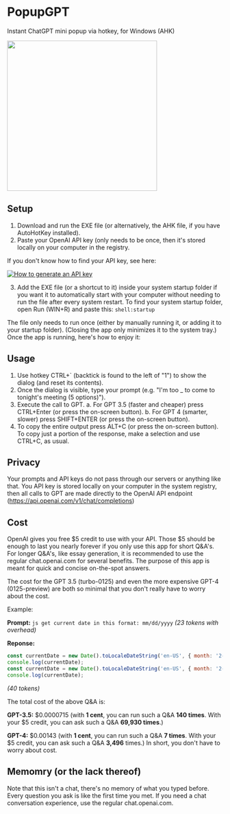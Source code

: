 # PopupGPT
Instant ChatGPT mini popup via hotkey, for Windows (AHK)

<img src="https://github.com/MusicStudioNYC/PopupGPT/assets/53878072/741d3854-c392-4557-9b62-07b6c0bbae55" width="350">


## Setup
1. Download and run the EXE file (or alternatively, the AHK file, if you have AutoHotKey installed).
2. Paste your OpenAI API key (only needs to be once, then it's stored locally on your computer in the registry.

If you don't know how to find your API key, see here:


[![How to generate an API key](http://img.youtube.com/vi/nafDyRsVnXU/0.jpg)](http://www.youtube.com/watch?v=nafDyRsVnXU)

3. Add the EXE file (or a shortcut to it) inside your system startup folder if you want it to automatically start with your computer without needing to run the file after every system restart.
To find your system startup folder, open Run (WIN+R) and paste this: `shell:startup`

The file only needs to run once (either by manually running it, or adding it to your startup folder). (Closing the app only minimizes it to the system tray.)
Once the app is running, here's how to enjoy it:

## Usage
1. Use hotkey CTRL+` (backtick is found to the left of "1") to show the dialog (and reset its contents).
2. Once the dialog is visible, type your prompt (e.g. "I'm too _ to come to tonight's meeting (5 options)").
3. Execute the call to GPT.
  a. For GPT 3.5 (faster and cheaper) press CTRL+Enter (or press the on-screen button).
  b. For GPT 4 (smarter, slower) press SHIFT+ENTER (or press the on-screen button).
4. To copy the entire output press ALT+C (or press the on-screen button). To copy just a portion of the response, make a selection and use CTRL+C, as usual.

## Privacy
Your prompts and API keys do not pass through our servers or anything like that. You API key is stored locally on your computer in the system registry, then all calls to GPT are made directly to the OpenAI API endpoint (https://api.openai.com/v1/chat/completions)

## Cost
OpenAI gives you free $5 credit to use with your API. Those $5 should be enough to last you nearly forever if you only use this app for short Q&A's. For longer Q&A's, like essay generation, it is recommended to use the regular chat.openai.com for several benefits. The purpose of this app is meant for quick and concise on-the-spot answers.

The cost for the GPT 3.5 (turbo-0125) and even the more expensive GPT-4 (0125-preview) are both so minimal that you don't really have to worry about the cost. 

Example:

**Prompt:** `js get current date in this format: mm/dd/yyyy` _(23 tokens with overhead)_

**Reponse:**
```javascript
const currentDate = new Date().toLocaleDateString('en-US', { month: '2-digit', day: '2-digit', year: 'numeric' });
console.log(currentDate);
const currentDate = new Date().toLocaleDateString('en-US', { month: '2-digit', day: '2-digit', year: 'numeric' });
console.log(currentDate);
```
_(40 tokens)_

The total cost of the above Q&A is:

**GPT-3.5:** $0.0000715 (with **1 cent**, you can run such a Q&A **140 times**. With your $5 credit, you can ask such a Q&A **69,930 times**.) 

**GPT-4:** $0.00143 (with **1 cent**, you can run such a Q&A **7 times**. With your $5 credit, you can ask such a Q&A **3,496** times.) 
In short, you don't have to worry about cost.

## Memomry (or the lack thereof)
Note that this isn't a chat, there's no memory of what you typed before. Every question you ask is like the first time you met. If you need a chat conversation experience, use the regular chat.openai.com.

